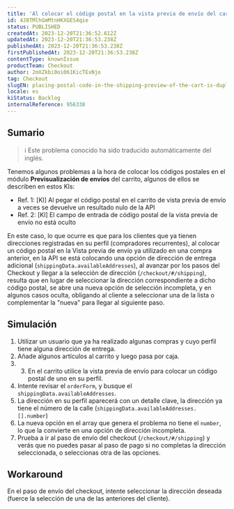 ```yaml
---
title: 'Al colocar el código postal en la vista previa de envío del carro, se duplican las opciones de dirección para los clientes recurrentes.'
id: 4J8TMlhGmMtnHKXGES4qie
status: PUBLISHED
createdAt: 2023-12-20T21:36:52.612Z
updatedAt: 2023-12-20T21:36:53.238Z
publishedAt: 2023-12-20T21:36:53.238Z
firstPublishedAt: 2023-12-20T21:36:53.238Z
contentType: knownIssue
productTeam: Checkout
author: 2mXZkbi0oi061KicTExNjo
tag: Checkout
slugEN: placing-postal-code-in-the-shipping-preview-of-the-cart-is-duplicating-address-options-for-recurring-customers
locale: es
kiStatus: Backlog
internalReference: 956338
---
```


## Sumario

>ℹ️ Este problema conocido ha sido traducido automáticamente del inglés.


Tenemos algunos problemas a la hora de colocar los códigos postales en el módulo **Previsualización de envíos** del carrito, algunos de ellos se describen en estos KIs:


- Ref. 1: [KI] Al pegar el código postal en el carrito de vista previa de envío a veces se devuelve un resultado nulo de la API
- Ref. 2: [KI] El campo de entrada de código postal de la vista previa de envío no está oculto

En este caso, lo que ocurre es que para los clientes que ya tienen direcciones registradas en su perfil (compradores recurrentes), al colocar un código postal en la Vista previa de envío ya utilizado en una compra anterior, en la API se está colocando una opción de dirección de entrega adicional (`shippingData.availableAddresses`), al avanzar por los pasos del Checkout y llegar a la selección de dirección (`/checkout/#/shipping`), resulta que en lugar de seleccionar la dirección correspondiente a dicho código postal, se abre una nueva opción de selección incompleta, y en algunos casos oculta, obligando al cliente a seleccionar una de la lista o complementar la "nueva" para llegar al siguiente paso.


##

## Simulación



1. Utilizar un usuario que ya ha realizado algunas compras y cuyo perfil tiene alguna dirección de entrega.
2. Añade algunos artículos al carrito y luego pasa por caja.
3. 3. En el carrito utilice la vista previa de envío para colocar un código postal de uno en su perfil.
  1. Intente revisar el `orderForm`, y busque el `shippingData.availableAddresses`.
  2. La dirección en su perfil aparecerá con un detalle clave, la dirección ya tiene el número de la calle (`shippingData.availableAddresses.[].number`)
  3. La nueva opción en el array que genera el problema no tiene el `number`, lo que la convierte en una opción de dirección incompleta.
4. Prueba a ir al paso de envío del checkout (`/checkout/#/shipping`) y verás que no puedes pasar al paso de pago si no completas la dirección seleccionada, o seleccionas otra de las opciones.



## Workaround


En el paso de envío del checkout, intente seleccionar la dirección deseada (fuerce la selección de una de las anteriores del cliente).






